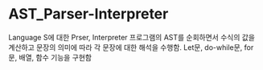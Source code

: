 # AST_Parser-Interpreter

Language S에 대한 Prser, Interpreter
프로그램의 AST를 순회하면서 수식의 값을 계산하고 문장의 의미에 따라 각 문장에 대한 해석을 수행함.
Let문, do-while문, for문, 배열, 함수 기능을 구현함
